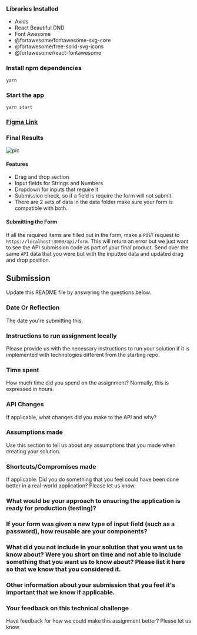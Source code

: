 ### Libraries Installed

- Axios
- React Beautiful DND
- Font Awesome
- @fortawesome/fontawesome-svg-core
- @fortawesome/free-solid-svg-icons
- @fortawesome/react-fontawesome

### Install npm dependencies

```
yarn
```

### Start the app

```
yarn start
```

### [Figma Link](https://www.figma.com/file/CkOra5bdQoqkejhX77P3eq/Dynamic-Form?node-id=0%3A1)

### Final Results
![pic](https://i.imgur.com/hy4byFj.gif)

#### Features
- Drag and drop section
- Input fields for Strings and Numbers
- Dropdown for inputs that require it
- Submission check, so if a field is require the form will not submit.
- There are 2 sets of data in the data folder make sure your form is compatible with both.

#### Submitting the Form
If all the required items are filled out in the form, make a `POST` request to `https://localhost:3000/api/form`. This will return an error but we just want to see the API submission code as part of your final product. Send over the same `API` data that you were but with the inputted data and updated drag and drop position.

## Submission

Update this README file by answering the questions below.

### Date Or Reflection

The date you're submitting this.

### Instructions to run assignment locally

Please provide us with the necessary instructions to run your solution if it is implemented with technologies different from the starting repo.

### Time spent

How much time did you spend on the assignment? Normally, this is expressed in hours.

### API Changes

If applicable, what changes did you make to the API and why?

### Assumptions made

Use this section to tell us about any assumptions that you made when creating your solution.

### Shortcuts/Compromises made

If applicable. Did you do something that you feel could have been done better in a real-world application? Please let us know.

### What would be your approach to ensuring the application is ready for production (testing)?

### If your form was given a new type of input field (such as a password), how reusable are your components?

### What did you not include in your solution that you want us to know about? Were you short on time and not able to include something that you want us to know about? Please list it here so that we know that you considered it.

### Other information about your submission that you feel it's important that we know if applicable.

### Your feedback on this technical challenge

Have feedback for how we could make this assignment better? Please let us know.
